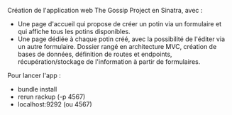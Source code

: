 Création de l'application web The Gossip Project en Sinatra, avec :
- Une page d'accueil qui propose de créer un potin via un formulaire et qui affiche tous les potins disponibles.
- Une page dédiée à chaque potin créé, avec la possibilité de l'éditer via un autre formulaire.
Dossier rangé en architecture MVC, création de bases de données, définition de routes et endpoints, récupération/stockage de l'information à partir de formulaires.

Pour lancer l'app :
- bundle install
- rerun rackup (-p 4567)
- localhost:9292 (ou 4567)